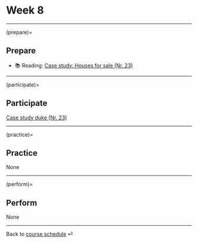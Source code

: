 # Week 8


---

(prepare)=
## Prepare

- 📚 Reading: [Case study: Houses for sale (Nr. 23)](https://openintro-ims.netlify.app/model-application.html)


<!--
[📚 Hands on ML Project](https://e-learning.hdm-stuttgart.de/moodle/pluginfile.php/430259/mod_resource/content/0/Hands%20on%20Machine%20Learning%2C%20project.pdf)
-->

---

(participate)=
## Participate

[Case study duke (Nr. 23)](../code/23-case-duke.md) 

<!--
Code: 

[ML project housing](../code/23-case-ca-housing.ipynb)
-->

---

(practice)=
## Practice

None



---

(perform)=
## Perform

None


---

Back to [course schedule](../docs/course-schedule.md) ⏎
